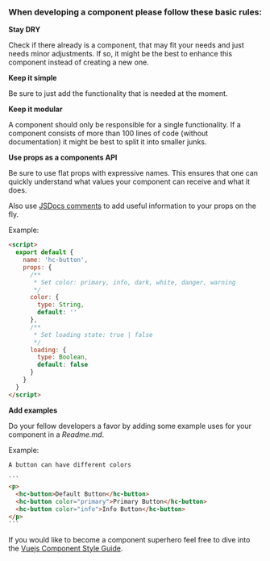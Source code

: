 ### When developing a component please follow these basic rules:

**Stay DRY**

Check if there already is a component, that may fit your needs and just needs minor adjustments. If so, it might be the best to enhance this component instead of creating a new one.

**Keep it simple**

Be sure to just add the functionality that is needed at the moment.

**Keep it modular**

A component should only be responsible for a single functionality. If a component consists of more than 100 lines of code (without documentation) it might be best to split it into smaller junks.

**Use props as a components API**

Be sure to use flat props with expressive names. This ensures that one can quickly understand what values your component can receive and what it does.

Also use [JSDocs comments](http://usejsdoc.org/about-getting-started.html) to add useful information to your props on the fly.

Example:
```html
<script>
  export default {
    name: 'hc-button',
    props: {
      /**
       * Set color: primary, info, dark, white, danger, warning
       */
      color: {
        type: String,
        default: ''
      },
      /**
       * Set loading state: true | false
       */
      loading: {
        type: Boolean,
        default: false
      }
    }
  }
</script>
```

**Add examples**

Do your fellow developers a favor by adding some example uses for your component in a *Readme.md*.

Example:
````html
A button can have different colors

```
<p>
  <hc-button>Default Button</hc-button>
  <hc-button color="primary">Primary Button</hc-button>
  <hc-button color="info">Info Button</hc-button>
</p>
```
````

If you would like to become a component superhero feel free to dive into the [Vuejs Component Style Guide](https://pablohpsilva.github.io/vuejs-component-style-guide/#/).
